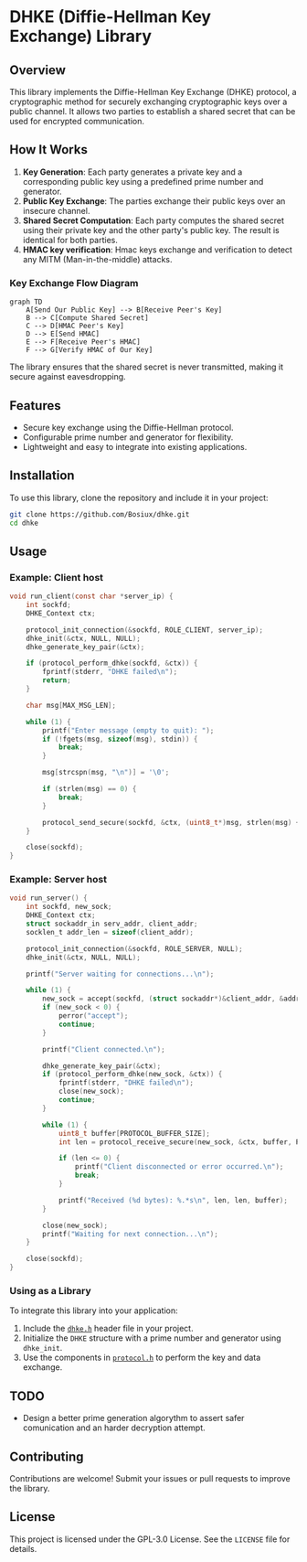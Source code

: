 # DHKE (Diffie-Hellman Key Exchange) Library

## Overview

This library implements the Diffie-Hellman Key Exchange (DHKE) protocol, a cryptographic method for securely exchanging cryptographic keys over a public channel. It allows two parties to establish a shared secret that can be used for encrypted communication.

## How It Works

1. **Key Generation**: Each party generates a private key and a corresponding public key using a predefined prime number and generator.
2. **Public Key Exchange**: The parties exchange their public keys over an insecure channel.
3. **Shared Secret Computation**: Each party computes the shared secret using their private key and the other party's public key. The result is identical for both parties.
4. **HMAC key verification**: Hmac keys exchange and verification to detect any MITM (Man-in-the-middle) attacks.

### Key Exchange Flow Diagram

```mermaid
graph TD
    A[Send Our Public Key] --> B[Receive Peer's Key]
    B --> C[Compute Shared Secret]
    C --> D[HMAC Peer's Key]
    D --> E[Send HMAC]
    E --> F[Receive Peer's HMAC]
    F --> G[Verify HMAC of Our Key]
```

The library ensures that the shared secret is never transmitted, making it secure against eavesdropping.

## Features

- Secure key exchange using the Diffie-Hellman protocol.
- Configurable prime number and generator for flexibility.
- Lightweight and easy to integrate into existing applications.

## Installation

To use this library, clone the repository and include it in your project:

```bash
git clone https://github.com/Bosiux/dhke.git
cd dhke
```

## Usage

### Example: Client host

```c
void run_client(const char *server_ip) {
    int sockfd;
    DHKE_Context ctx;

    protocol_init_connection(&sockfd, ROLE_CLIENT, server_ip);
    dhke_init(&ctx, NULL, NULL);
    dhke_generate_key_pair(&ctx);

    if (protocol_perform_dhke(sockfd, &ctx)) {
        fprintf(stderr, "DHKE failed\n");
        return;
    }

    char msg[MAX_MSG_LEN];

    while (1) {
        printf("Enter message (empty to quit): ");
        if (!fgets(msg, sizeof(msg), stdin)) {
            break; 
        }

        msg[strcspn(msg, "\n")] = '\0';

        if (strlen(msg) == 0) {
            break; 
        }

        protocol_send_secure(sockfd, &ctx, (uint8_t*)msg, strlen(msg) + 1);
    }

    close(sockfd);
}
```

### Example: Server host

```c
void run_server() {
    int sockfd, new_sock;
    DHKE_Context ctx;
    struct sockaddr_in serv_addr, client_addr;
    socklen_t addr_len = sizeof(client_addr);

    protocol_init_connection(&sockfd, ROLE_SERVER, NULL);
    dhke_init(&ctx, NULL, NULL);

    printf("Server waiting for connections...\n");

    while (1) {
        new_sock = accept(sockfd, (struct sockaddr*)&client_addr, &addr_len);
        if (new_sock < 0) {
            perror("accept");
            continue;
        }

        printf("Client connected.\n");

        dhke_generate_key_pair(&ctx);
        if (protocol_perform_dhke(new_sock, &ctx)) {
            fprintf(stderr, "DHKE failed\n");
            close(new_sock);
            continue;
        }

        while (1) {
            uint8_t buffer[PROTOCOL_BUFFER_SIZE];
            int len = protocol_receive_secure(new_sock, &ctx, buffer, PROTOCOL_BUFFER_SIZE);

            if (len <= 0) {
                printf("Client disconnected or error occurred.\n");
                break;
            }

            printf("Received (%d bytes): %.*s\n", len, len, buffer);
        }

        close(new_sock);
        printf("Waiting for next connection...\n");
    }

    close(sockfd);
}
```

### Using as a Library

To integrate this library into your application:

1. Include the [`dhke.h`](https://github.com/Bosiux/dhke/blob/master/include/dhke.h) header file in your project.
2. Initialize the `DHKE` structure with a prime number and generator using `dhke_init`.
3. Use the components in [`protocol.h`](https://github.com/Bosiux/dhke/blob/master/protocol/protocol.h) to perform the key and data exchange.

## TODO

- Design a better prime generation algorythm to assert safer comunication and an harder decryption attempt.

## Contributing

Contributions are welcome! Submit your issues or pull requests to improve the library.

## License

This project is licensed under the GPL-3.0 License. See the `LICENSE` file for details.